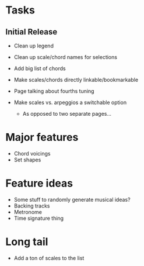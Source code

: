 # Tasks

## Initial Release
- Clean up legend
- Clean up scale/chord names for selections
- Add big list of chords
- Make scales/chords directly linkable/bookmarkable

- Page talking about fourths tuning
- Make scales vs. arpeggios a switchable option
  - As opposed to two separate pages...

# Major features

- Chord voicings
- Set shapes

# Feature ideas

- Some stuff to randomly generate musical ideas?
- Backing tracks
- Metronome
- Time signature thing

# Long tail

- Add a ton of scales to the list
